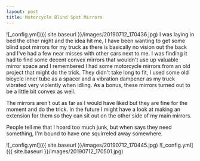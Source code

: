 ```yaml
---
layout: post
title: Motorcycle Blind Spot Mirrors
---
```

![_config.yml]({{ site.baseurl }}/images/20190712_170436.jpg)
I was laying in bed the other night and the idea hit me, I have been wanting to get some blind spot mirrors for my truck as there is basically no vision out the back and I've had a few near misses with other cars next to me. I was finding it had to find some decent convex mirrors that wouldn't use up valuable mirror space and I remembered I had some motorcycle mirrors from an old project that might do the trick. They didn't take long to fit, I used some old bicycle inner tube as a spacer and a vibration dampener as my truck vibrated very violently when idling. As a bonus, these mirrors turned out to be a little bit convex as well.

The mirrors aren't out as far as I would have liked but they are fine for the moment and do the trick. In the future I might have a look at making an extension for them so they can sit out on the other side of my main mirrors.

People tell me that I hoard too much junk, but when says they need something, I'm bound to have one squirreled away somewhere.

![_config.yml]({{ site.baseurl }}/images/20190712_170445.jpg)
![_config.yml]({{ site.baseurl }}/images/20190712_170501.jpg)
